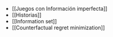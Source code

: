 - [[Juegos con Información imperfecta]]
- [[Historias]]
- [[Information set]]
- [[Counterfactual regret minimization]]